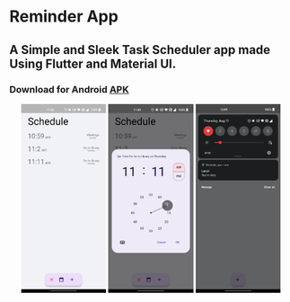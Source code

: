 # Reminder App

## A Simple and Sleek Task Scheduler app made Using Flutter and Material UI. 
### Download for Android [APK](https://github.com/AshishKumarD/Reminder_App/releases/download/v0.0.1/ReminderApp.apk)

<p align="center">
  <img src="./Home.jpg" width="30%">
  <img src="./Set-time.jpg" width="30%">
  <img src="./Notification.jpg" width="30%">
</p>






